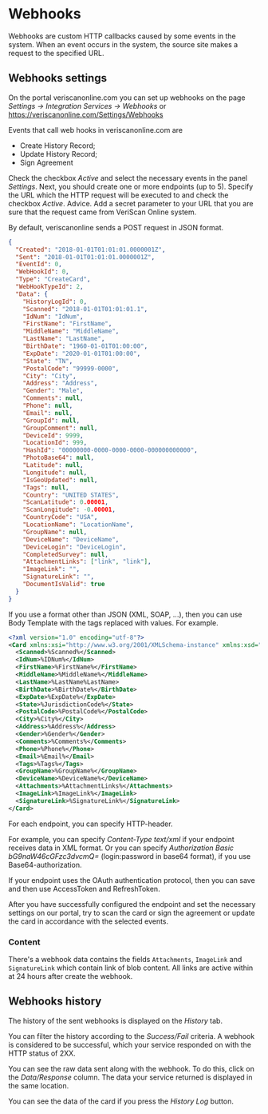 # Webhooks

Webhooks are custom HTTP callbacks caused by some events in the system.
When an event occurs in the system, the source site makes a request to the specified URL.

## Webhooks settings

On the portal veriscanonline.com you can set up webhooks on the page
_Settings -> Integration Services -> Webhooks_
or
https://veriscanonline.com/Settings/Webhooks

Events that call web hooks in veriscanonline.com are
* Create History Record;
* Update History Record;
* Sign Agreement
	
Check the checkbox _Active_ and select the necessary events in the panel
_Settings_.
Next, you should create one or more endpoints (up to 5).
Specify the URL which the HTTP request will be executed to 
and check the checkbox _Active_.
Advice. Add a secret parameter to your URL that you are sure that the request came from VeriScan Online system.
	
By default, veriscanonline sends a POST request in JSON format.	

```json
{
  "Created": "2018-01-01T01:01:01.0000001Z",
  "Sent": "2018-01-01T01:01:01.0000001Z",
  "EventId": 0,
  "WebHookId": 0,
  "Type": "CreateCard",
  "WebHookTypeId": 2,
  "Data": {
    "HistoryLogId": 0,
    "Scanned": "2018-01-01T01:01:01.1",
    "IdNum": "IdNum",
    "FirstName": "FirstName",
    "MiddleName": "MiddleName",
    "LastName": "LastName",
    "BirthDate": "1960-01-01T01:00:00",
    "ExpDate": "2020-01-01T01:00:00",
    "State": "TN",
    "PostalCode": "99999-0000",
    "City": "City",
    "Address": "Address",
    "Gender": "Male",
    "Comments": null,
    "Phone": null,
    "Email": null,
    "GroupId": null,
    "GroupComment": null,
    "DeviceId": 9999,
    "LocationId": 999,
    "HashId": "00000000-0000-0000-0000-000000000000",
    "PhotoBase64": null,
    "Latitude": null,
    "Longitude": null,
    "IsGeoUpdated": null,
    "Tags": null,
    "Country": "UNITED STATES",
    "ScanLatitude": 0.00001,
    "ScanLongitude": -0.00001,
    "CountryCode": "USA",
    "LocationName": "LocationName",
    "GroupName": null,
    "DeviceName": "DeviceName",
    "DeviceLogin": "DeviceLogin",
    "CompletedSurvey": null,
    "AttachmentLinks": ["link", "link"],
    "ImageLink": "",
    "SignatureLink": "",
    "DocumentIsValid": true
  }
}
```

If you use a format other than JSON (XML, SOAP, ...), then you can use Body Template with the tags replaced with values.
For example.

```xml
<?xml version="1.0" encoding="utf-8"?>
<Card xmlns:xsi="http://www.w3.org/2001/XMLSchema-instance" xmlns:xsd="http://www.w3.org/2001/XMLSchema">  
  <Scanned>%Scanned%</Scanned>
  <IdNum>%IDNum%</IdNum>
  <FirstName>%FirstName%</FirstName>
  <MiddleName>%MiddleName%</MiddleName>
  <LastName>%LastName%LastName>
  <BirthDate>%BirthDate%</BirthDate>
  <ExpDate>%ExpDate%</ExpDate>
  <State>%JurisdictionCode%</State>
  <PostalCode>%PostalCode%</PostalCode>
  <City>%City%</City>
  <Address>%Address%</Address>
  <Gender>%Gender%</Gender>
  <Comments>%Comments%</Comments>
  <Phone>%Phone%</Phone>
  <Email>%Email%</Email>
  <Tags>%Tags%</Tags>
  <GroupName>%GroupName%</GroupName>
  <DeviceName>%DeviceName%</DeviceName>
  <Attachments>%AttachmentLinks%</Attachments>
  <ImageLink>%ImageLink%</ImageLink>  
  <SignatureLink>%SignatureLink%</SignatureLink>
</Card>
```

For each endpoint, you can specify HTTP-header.	
	
For example, you can specify _Content-Type text/xml_ if your endpoint receives data in XML format.
Or you can specify _Authorization Basic bG9naW46cGFzc3dvcmQ=_ (login:password in base64 format), if you use Base64-authorization.

If your endpoint uses the OAuth authentication protocol, then you can save and then use AccessToken and RefreshToken.
	
After you have successfully configured the endpoint and set the necessary settings on our portal, try to scan the card or
sign the agreement or update the card in accordance with the selected events.

### Content
There's a webhook data contains the fields ```Attachments```, ```ImageLink``` and ```SignatureLink``` which contain link of blob content. All links are active within at 24 hours after create the webhook.

## Webhooks history
			
The history of the sent webhooks is displayed on the _History_ tab.
	
You can filter the history according to the _Success/Fail_ criteria.
A webhook is considered to be successful, which your service responded on with the HTTP status of 2XX.
	
You can see the raw data sent along with the webhook. To do this, click on the _Data/Response_ column.
The data your service returned is displayed in the same location.
	
You can see the data of the card if you press the _History Log_ button.
